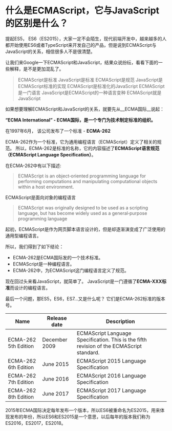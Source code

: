 # 什么是ECMAScript，它与JavaScript的区别是什么？

提起ES5， ES6（ES2015），大家一定不会陌生，现代前端开发中，越来越多的人都开始使用ES6或者TypeScript来开发自己的产品，但是说到ECMAScript与JavaScript的关系，相信很多人不是很清楚。

让我们来Google一下ECMAScript和JavaScript，结果众说纷纭，看看下面的一些解释，是不是更加混乱了。

> ECMAScript是标准
JavaScript是标准
ECMAScript是规范
JavaScript是ECMAScript标准的实现
ECMAScript是标准化的JavaScript
ECMAScript是一门语言
JavaScript是ECMAScript的一种语言变种
ECMAScript就是JavaScript

如果想要理解ECMAScript和JavaScript的关系，就要先从__ECMA国际__说起：

__“ECMA International” - ECMA国际，是一个专门为技术制定标准的组织。__

在1997年6月， 该公司发布了一个标准 - __ECMA-262__

ECMA-262作为一个标准，它为通用编程语言（ECMAScript）定义了相关的规范。
所以，ECMA-262是标准的名称，它的内容描述了**ECMAScript语言规范（ECMAScript Language Specification）**。

在ECMA-262中有以下描述:

> ECMAScript is an object‑oriented programming language for performing computations and manipulating
computational objects within a host environment.

ECMAScript是面向对象的编程语言

> ECMAScript was originally designed to be used as a scripting language, but has become widely used as a
general‑purpose programming language

起初，ECMAScript是作为网页脚本语言设计的，但是却逐渐演变成了广泛使用的通用型编程语言。

所以，我们得到了如下结论：

* ECMA-262是ECMA国际发的一个技术标准。
* ECMAScript是一种编程语言。
* ECMA-262中，为ECMAScript这门编程语言定义了规范。

现在回过头来看JavaScript，就简单了。
JavaScript是一门遵循了**ECMA-XXX标准**而设计的编程语言。

最后一个问题，那ES5，ES6，ES7...又是什么呢？
它们是ECMA-262标准的版本号。

| Name | Release date | Description |
| ------------- | ------------- | ------------- |
| ECMA-262 5th Edition | December 2009 | ECMAScript Language Specification. This is the fifth revision of the ECMAScript standard. |
| ECMA-262 6th Edition | June 2015 | ECMAScript 2015 Language Specification |
| ECMA-262 7th Edition | June 2016 | ECMAScript 2016 Language Specification |
| ECMA-262 8th Edition | June 2017 | ECMAScript 2017 Language Specification |

2015年ECMA国际决定每年发布一个版本，所以ES6被重命名为ES2015，用来体现发布的年份，所以ES6和ES2015是一个意思，以后每年的版本我们称为ES2016，ES2017，ES2018。
